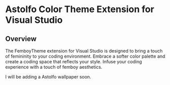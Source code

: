 # Astolfo Color Theme Extension for Visual Studio

## Overview

The FemboyTheme extension for Visual Studio is designed to bring a touch of femininity to your coding environment. Embrace a softer color palette and create a coding space that reflects your style. Infuse your coding experience with a touch of femboy aesthetics.

I will be adding a Astolfo wallpaper soon.